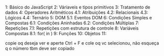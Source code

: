 1: Básico do JavaScript
2: Váriaveis e tipos primitivos
3: Tratamento de dados
4: Operadores Aritméticos
 4.1: Atribuições
 4.2: Relacionais
 4.3: Lógicos
 4.4: Ternário
5: DOM
 5.1: Eventos DOM
6: Condições Simples e Compostas
 6.1: Condições Aninhadas
 6.2: Condições Múltiplas
7: Repetições
 7.1: Repetições com estrutura de controle
8: Variáveis Compostas
 8.1: for( in )
9: Funções
10: Objetos
11:

copie oq deseja ver e aperte Ctrl + F e cole oq vc selecionou, 
não esqueça q o número tbm deve ser copiado